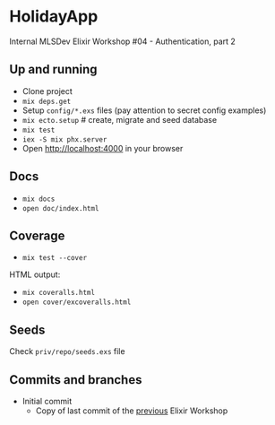 # HolidayApp

Internal MLSDev Elixir Workshop #04 - Authentication, part 2


## Up and running

* Clone project
* `mix deps.get`
* Setup `config/*.exs` files (pay attention to secret config examples)
* `mix ecto.setup` # create, migrate and seed database
* `mix test`
* `iex -S mix phx.server`
* Open [http://localhost:4000](http://localhost:4000) in your browser


## Docs

* `mix docs`
* `open doc/index.html`


## Coverage

* `mix test --cover`

HTML output:
* `mix coveralls.html`
* `open cover/excoveralls.html`


## Seeds

Check `priv/repo/seeds.exs` file


## Commits and branches

* Initial commit
   - Copy of last commit of the [previous](https://github.com/MLSDev/elixir-workshop-03) Elixir Workshop
